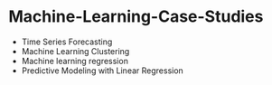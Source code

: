 # Machine-Learning-Case-Studies

- Time Series Forecasting
- Machine Learning Clustering
- Machine learning regression
- Predictive Modeling with Linear Regression
